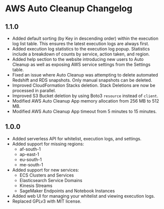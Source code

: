 # AWS Auto Cleanup Changelog

## 1.1.0

- Added default sorting (by Key in descending order) within the execution log list table. This ensures the latest execution logs are always first.
- Added execution log statistics to the execution log popup. Statistics include a breakdown of counts by service, action taken, and region.
- Added help section to the website introducing new users to Auto Cleanup as well as exposing AWS service settings from the Settings table.
- Fixed an issue where Auto Cleanup was attempting to delete automated Redshift and RDS snapshots. Only manual snapshots can be deleted.
- Improved CloudFormation Stacks deletion. Stack Deletions are now be processed in parallel.
- Improved S3 Bucket deletion by using Boto3 `resource` instead of `client`.
- Modified AWS Auto Cleanup App memory allocation from 256 MB to 512 MB.
- Modified AWS Auto Cleanup App timeout from 5 minutes to 15 minutes.

## 1.0.0

- Added serverless API for whitelist, execution logs, and settings.
- Added support for missing regions:
  - af-south-1
  - ap-east-1
  - eu-south-1
  - me-south-1
- Added support for new services:
  - ECS Clusters and Services
  - Elasticsearch Service Domains
  - Kinesis Streams
  - SageMaker Endpoints and Notebook Instances
- Added web UI for managing your whitelist and viewing execution logs.
- Replaced GPLv3 with MIT license.
